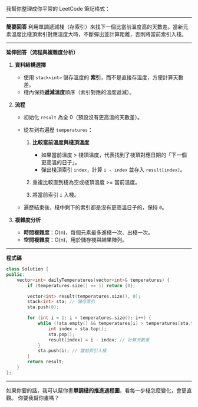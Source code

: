 我幫你整理成你平常的 LeetCode 筆記格式：

---

**簡要回答**
利用單調遞減棧（存索引）來找下一個比當前溫度高的天數差。當新元素溫度比棧頂索引對應溫度大時，不斷彈出並計算距離，否則將當前索引入棧。

---

**延伸回答（流程與複雜度分析）**

1. **資料結構選擇**

   * 使用 `stack<int>` 儲存溫度的 **索引**，而不是直接存溫度，方便計算天數差。
   * 棧內保持**遞減溫度**順序（索引對應的溫度遞減）。

2. **流程**

   * 初始化 `result` 為全 0（預設沒有更高溫的天數差）。
   * 從左到右遍歷 `temperatures`：

     1. **比較當前溫度與棧頂溫度**

        * 如果當前溫度 > 棧頂溫度，代表找到了棧頂對應日期的「下一個更高溫的日子」。
        * 彈出棧頂索引 `index`，計算 `i - index` 並存入 `result[index]`。
     2. 重複比較直到棧為空或棧頂溫度 >= 當前溫度。
     3. 將當前索引 `i` 入棧。
   * 遍歷結束後，棧中剩下的索引都是沒有更高溫日子的，保持 `0`。

3. **複雜度分析**

   * **時間複雜度**：O(n)，每個元素最多進棧一次、出棧一次。
   * **空間複雜度**：O(n)，用於儲存棧與結果陣列。

---

**程式碼**

```cpp
class Solution {
public:
    vector<int> dailyTemperatures(vector<int>& temperatures) {
        if (temperatures.size() == 1) return {0};

        vector<int> result(temperatures.size(), 0);
        stack<int> sta; // 儲存索引
        sta.push(0);

        for (int i = 1; i < temperatures.size(); i++) {
            while (!sta.empty() && temperatures[i] > temperatures[sta.top()]) {
                int index = sta.top();
                sta.pop();
                result[index] = i - index; // 計算天數差
            }
            sta.push(i); // 當前索引入棧
        }
        return result;
    }
};
```

---

如果你要的話，我可以幫你畫**單調棧的推進過程圖**，看每一步棧怎麼變化，會更直觀。
你要我幫你畫嗎？
